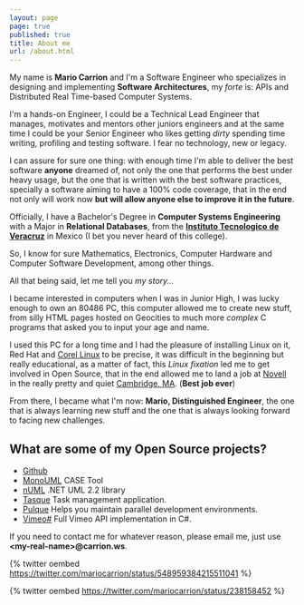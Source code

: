 ```yaml
---
layout: page
page: true
published: true
title: About me
url: /about.html
---
```


My name is **Mario Carrion** and I'm a Software Engineer who specializes in designing and implementing **Software Architectures**, my *forte* is: APIs and Distributed Real Time-based Computer Systems.

I'm a hands-on Engineer, I could be a Technical Lead Engineer that manages, motivates and mentors other juniors engineers and at the same time I could be your Senior Engineer who likes getting *dirty* spending time writing, profiling and testing software. I fear no technology, new or legacy.

I can assure for sure one thing: with enough time I'm able to deliver the best software **anyone** dreamed of, not only the one that performs the best under heavy usage, but the one that is written with the best software practices, specially a software aiming to have a 100% code coverage, that in the end not only will work now **but will allow anyone else to improve it in the future**.

Officially, I have a Bachelor's Degree in **Computer Systems Engineering** with a Major in **Relational Databases**, from the **[Instituto Tecnologico de Veracruz](http://www.itver.edu.mx/)** in Mexico (I bet you never heard of this college).

So, I know for sure Mathematics, Electronics, Computer Hardware and Computer Software Development, among other things.

All that being said, let me tell you *my story...*

I became interested in computers when I was in Junior High, I was lucky enough to own an 80486 PC, this computer allowed me to create new stuff, from silly HTML pages hosted on Geocities to much more *complex* C programs that asked you to input your age and name.

I used this PC for a long time and I had the pleasure of installing Linux on it, Red Hat and [Corel Linux](https://en.wikipedia.org/wiki/Corel_Linux) to be precise, it was difficult in the beginning but really educational, as a matter of fact, this *Linux fixation* led me to get involved in Open Source, that in the end allowed me to land a job at [Novell](https://en.wikipedia.org/wiki/Novell) in the really pretty and quiet [Cambridge, MA](https://en.wikipedia.org/wiki/Cambridge,_Massachusetts). (**Best job ever**)

From there, I became what I'm now: **Mario, Distinguished Engineer**, the one that is always learning new stuff and the one that is always looking forward to facing new challenges.

## What are some of my Open Source projects?

* [Github](https://github.com/mariocarrion)
* [MonoUML](http://sourceforge.net/projects/monouml/) CASE Tool
* [nUML](http://numl.sourceforge.net/) .NET UML 2.2 library
* [Tasque](https://wiki.gnome.org/Apps/Tasque) Task management application.
* [Pulque](http://github.com/mariocarrion/pulque) Helps you maintain parallel development environments.
* [Vimeo#](http://github.com/mariocarrion/vimeo-sharp) Full Vimeo API implementation in C#.

If you need to contact me for whatever reason, please email me, just use **&lt;my-real-name&gt;@carrion.ws**.

{% twitter oembed https://twitter.com/mariocarrion/status/548959384215511041 %}

{% twitter oembed https://twitter.com/mariocarrion/status/238158452 %}
